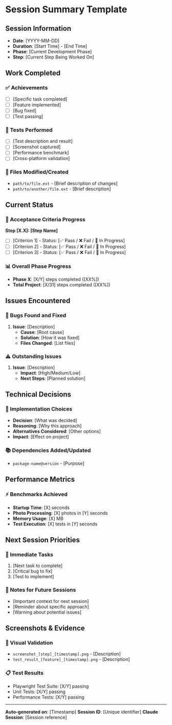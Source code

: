 # Session Summary Template

## Session Information
- **Date**: [YYYY-MM-DD]
- **Duration**: [Start Time] - [End Time]
- **Phase**: [Current Development Phase]
- **Step**: [Current Step Being Worked On]

## Work Completed
### ✅ Achievements
- [ ] [Specific task completed]
- [ ] [Feature implemented]
- [ ] [Bug fixed]
- [ ] [Test passing]

### 🧪 Tests Performed
- [ ] [Test description and result]
- [ ] [Screenshot captured]
- [ ] [Performance benchmark]
- [ ] [Cross-platform validation]

### 📁 Files Modified/Created
- `path/to/file.ext` - [Brief description of changes]
- `path/to/another/file.ext` - [Brief description]

## Current Status
### 🎯 Acceptance Criteria Progress
**Step [X.X]: [Step Name]**
- [ ] [Criterion 1] - Status: [✅ Pass / ❌ Fail / 🔄 In Progress]
- [ ] [Criterion 2] - Status: [✅ Pass / ❌ Fail / 🔄 In Progress]
- [ ] [Criterion 3] - Status: [✅ Pass / ❌ Fail / 🔄 In Progress]

### 📊 Overall Phase Progress
- **Phase X**: [X/Y] steps completed ([XX%])
- **Total Project**: [X/31] steps completed ([XX%])

## Issues Encountered
### 🐛 Bugs Found and Fixed
1. **Issue**: [Description]
   - **Cause**: [Root cause]
   - **Solution**: [How it was fixed]
   - **Files Changed**: [List files]

### ⚠️ Outstanding Issues
1. **Issue**: [Description]
   - **Impact**: [High/Medium/Low]
   - **Next Steps**: [Planned solution]

## Technical Decisions
### 🔧 Implementation Choices
- **Decision**: [What was decided]
- **Reasoning**: [Why this approach]
- **Alternatives Considered**: [Other options]
- **Impact**: [Effect on project]

### 📚 Dependencies Added/Updated
- `package-name@version` - [Purpose]

## Performance Metrics
### ⚡ Benchmarks Achieved
- **Startup Time**: [X] seconds
- **Photo Processing**: [X] photos in [Y] seconds
- **Memory Usage**: [X] MB
- **Test Execution**: [X] tests in [Y] seconds

## Next Session Priorities
### 🎯 Immediate Tasks
1. [Next task to complete]
2. [Critical bug to fix]
3. [Test to implement]

### 📝 Notes for Future Sessions
- [Important context for next session]
- [Reminder about specific approach]
- [Warning about potential issues]

## Screenshots & Evidence
### 📸 Visual Validation
- `screenshot_[step]_[timestamp].png` - [Description]
- `test_result_[feature]_[timestamp].png` - [Description]

### 📋 Test Results
- Playwright Test Suite: [X/Y] passing
- Unit Tests: [X/Y] passing
- Performance Tests: [X/Y] passing

---
**Auto-generated on**: [Timestamp]
**Session ID**: [Unique identifier]
**Claude Session**: [Session reference]